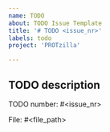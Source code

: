 ```yaml
---
name: TODO
about: TODO Issue Template
title: '# TODO <issue_nr>'
labels: todo
project: 'PROTzilla'

---
```


## TODO description
<!-- A clear and concise description of the TODO. -->
TODO number: #<issue_nr>

File: #<file_path>